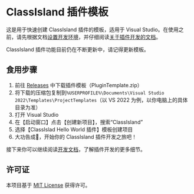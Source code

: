 # ClassIsland 插件模板

这是用于快速创建 ClassIsland 插件的模板，适用于 Visual Studio。在使用之前，请先根据文档[设置开发环境](https://docs.classisland.tech/dev/get-started/devlopment-plugins.html)，并仔细阅读[关于插件开发的文档](https://docs.classisland.tech/dev/)。

ClassIsland 插件功能目前仍在不断更新中，请记得更新模板。

## 食用步骤

1. 前往 [Releases](https://github.com/ClassIsland/PluginTemplate/releases/latest) 中下载插件模板（PluginTemplate.zip）
2. 将下载的压缩包复制到`%USERPROFILE%\Documents\Visual Studio 2022\Templates\ProjectTemplates`（以 VS 2022 为例，以你电脑上的具体目录为准）
3. 打开 Visual Studio
4. 在【启动窗口】点击【创建新项目】，搜索“ClassIsland”
5. 选择【ClassIslad Hello World 插件】模板创建项目
6. 大功告成🎉，开始你的 ClassIsland 插件开发之旅吧！

接下来你可以继续阅读[开发文档](https://docs.classisland.tech/dev/)，了解插件开发的更多细节。

## 许可证

本项目基于 [MIT License](LICENSES.txt) 获得许可。
